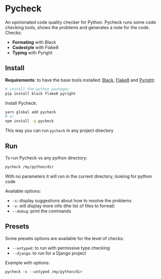 # Pycheck

An opinionated code quality checker for Python. Pycheck runs some code checking
tools, shows the problems and generates a note for the code. Checks:

- **Formating** with Black
- **Codestyle** with Flake8
- **Typing** with Pyright

## Install

**Requirements**: to have the base tools installed: [Black](https://pypi.org/project/black/), 
[Flake8](https://pypi.org/project/flake8/) and [Pyright](https://pypi.org/project/pyright/):

```bash
# install the python packages
pip install black flake8 pyright
```

Install Pycheck:

```bash
yarn global add pycheck
# or 
npm install -g pycheck
```

This way you can run `pycheck` in any project directory

## Run

To run Pycheck vs any python directory:

```bash
pycheck /my/python/dir
```

With no parameters it will run in the current directory, looking for python code

Available options:

- `-s`: display suggestions about how to resolve the problems
- `-v`: will display more info (the list of files to format)
- `--debug`: print the commands

## Presets

Some presets options are available for the level of checks:

- `--untyped`: to run with permissive type checking
- `--django`: to run for a Django project

Example with options:

```
pycheck -s --untyped /my/python/dir
```